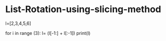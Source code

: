 # List-Rotation-using-slicing-method
l=[2,3,4,5,6]

for i in range (3):
  l= (l[-1:] + l[:-1])
print(l)
